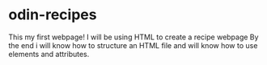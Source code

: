 # odin-recipes
This my first webpage!
I will be using HTML to create a recipe webpage
By the end i will know how to structure an HTML file
and will know how to use elements and attributes. 